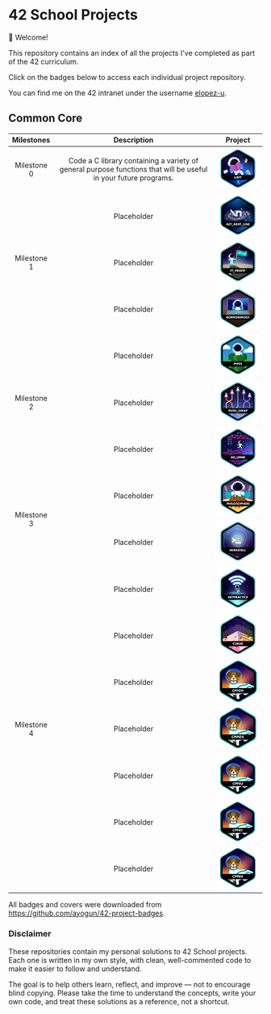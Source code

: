 # 42 School Projects

👋 Welcome!

This repository contains an index of all the projects I've completed as part of the 42 curriculum.

Click on the badges below to access each individual project repository.

You can find me on the 42 intranet under the username [elopez-u](https://profile-v3.intra.42.fr/users/elopez-u).

## Common Core

<table style="table-layout: auto; width: 100%;">
  <thead>
    <tr>
      <th>Milestones</th>
      <th>Description</th>
      <th>Project</th>
    </tr>
  </thead>
  <tbody>
    <!-- Milestone 0 -->
    <tr>
      <td style="text-align:center;">Milestone 0 </td>
      <td style="text-align:center;">Code a C library containing a variety of general purpose functions that will be useful in your future programs.</td>
      <td style="text-align:center;"><a href="https://github.com/3ka1tz/libft"><img src="https://raw.githubusercontent.com/3ka1tz/42-school-projects/main/images/badges/libfte.png"/></a></td>
    </tr>
    <!-- Milestone 1 -->
    <tr>
      <td style="text-align:center;" rowspan="3">Milestone 1</td>
      <td style="text-align:center;">Placeholder</td>
      <td style="text-align:center;"><a href="https://github.com/3ka1tz/get_next_line"><img src="https://raw.githubusercontent.com/3ka1tz/42-school-projects/main/images/badges/get_next_linee.png"/></a></td> 
    </tr>
    <tr>
      <td style="text-align:center;">Placeholder</td>
      <td style="text-align:center;"><a href="https://github.com/3ka1tz/ft_printf"><img src="https://raw.githubusercontent.com/3ka1tz/42-school-projects/main/images/badges/ft_printfe.png"/></a></td>
    </tr>
    <tr>
      <td style="text-align:center;">Placeholder</td>
      <td style="text-align:center;"><a href="https://github.com/3ka1tz/born2beroot"><img src="https://raw.githubusercontent.com/3ka1tz/42-school-projects/main/images/badges/born2beroote.png"/></a></td>
    </tr>
    <!-- Milestone 2 -->
    <tr>
      <td style="text-align:center;" rowspan="3">Milestone 2</td>
      <td style="text-align:center;">Placeholder</td>
      <td style="text-align:center;"><a href="https://github.com/3ka1tz/pipex"><img src="https://raw.githubusercontent.com/3ka1tz/42-school-projects/main/images/badges/pipexe.png"/></a></td>
    </tr>
    <tr>
      <td style="text-align:center;">Placeholder</td>
      <td style="text-align:center;"><a href="https://github.com/3ka1tz/push_swap"><img src="https://raw.githubusercontent.com/3ka1tz/42-school-projects/main/images/badges/push_swape.png"/></a></td>
    </tr>
    <tr>
      <td style="text-align:center;">Placeholder</td>
      <td style="text-align:center;"><a href="https://github.com/3ka1tz/so_long"><img src="https://raw.githubusercontent.com/3ka1tz/42-school-projects/main/images/badges/so_longe.png"/></a></td>
    </tr>
    <!-- Milestone 3 -->
    <tr>
      <td style="text-align:center;" rowspan="2">Milestone 3</td>
      <td style="text-align:center;">Placeholder</td>
      <td style="text-align:center;"><a href="https://github.com/3ka1tz/philosophers"><img src="https://raw.githubusercontent.com/3ka1tz/42-school-projects/main/images/badges/philosopherse.png"/></a></td>
    </tr>
    <tr>
      <td style="text-align:center;">Placeholder</td>
      <td style="text-align:center;"><a href="https://github.com/3ka1tz/minishell"><img src="https://raw.githubusercontent.com/3ka1tz/42-school-projects/main/images/badges/minishelle.png"/></a></td>
    </tr>
    <!-- Milestone 4 -->
    <tr>
      <td style="text-align:center;" rowspan="7">Milestone 4</td>
      <td style="text-align:center;">Placeholder</td>
      <td style="text-align:center;"><a href="https://github.com/3ka1tz/net_practice"><img src="https://raw.githubusercontent.com/3ka1tz/42-school-projects/main/images/badges/netpracticee.png"/></a></td>
    </tr>
    <tr>
      <td style="text-align:center;">Placeholder</td>
      <td style="text-align:center;"><a href="https://github.com/3ka1tz/cub3d"><img src="https://raw.githubusercontent.com/3ka1tz/42-school-projects/main/images/badges/cub3de.png"/></a></td>
    </tr>
    <tr>
      <td style="text-align:center;">Placeholder</td>
      <td style="text-align:center;"><a href="https://github.com/3ka1tz/#"><img src="https://raw.githubusercontent.com/3ka1tz/42-school-projects/main/images/badges/CPP00.png"/></a></td>
    </tr>
    <tr>
      <td style="text-align:center;">Placeholder</td>
      <td style="text-align:center;"><a href="https://github.com/3ka1tz/#"><img src="https://raw.githubusercontent.com/3ka1tz/42-school-projects/main/images/badges/CPP01.png"/></a></td>
    </tr>
    <tr>
      <td style="text-align:center;">Placeholder</td>
      <td style="text-align:center;"><a href="https://github.com/3ka1tz/#"><img src="https://raw.githubusercontent.com/3ka1tz/42-school-projects/main/images/badges/CPP02.png"/></a></td>
    </tr>
    <tr>
      <td style="text-align:center;">Placeholder</td>
      <td style="text-align:center;"><a href="https://github.com/3ka1tz/#"><img src="https://raw.githubusercontent.com/3ka1tz/42-school-projects/main/images/badges/CPP03.png"/></a></td>
    </tr>
    <tr>
      <td style="text-align:center;">Placeholder</td>
      <td style="text-align:center;"><a href="https://github.com/3ka1tz/#"><img src="https://raw.githubusercontent.com/3ka1tz/42-school-projects/main/images/badges/CPP04.png"/></a></td>
    </tr>
  </tbody>
</table>

All badges and covers were downloaded from https://github.com/ayogun/42-project-badges.

### Disclaimer

These repositories contain my personal solutions to 42 School projects. Each one is written in my own style, with clean, well-commented code to make it easier to follow and understand.

The goal is to help others learn, reflect, and improve — not to encourage blind copying. Please take the time to understand the concepts, write your own code, and treat these solutions as a reference, not a shortcut.
